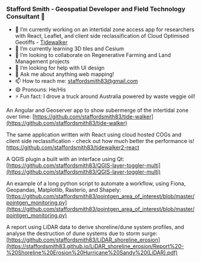 
### Stafford Smith - Geospatial Developer and Field Technology Consultant 👋

- 🔭 I’m currently working on an intertidal zone access app for researchers with React, Leaflet, and client side reclassification of Cloud Optimised Geotiffs - [Tidewalker](https://www.tidewalker.com.au/)
- 🌱 I’m currently learning 3D tiles and Cesium
- 👯 I’m looking to collaborate on Regenerative Farming and Land Management projects
- 🤔 I’m looking for help with UI design
- 💬 Ask me about anything web mapping!
- 📫 How to reach me: staffordsmith83@gmail.com
- 😄 Pronouns: He/His
- ⚡ Fun fact: I drove a truck around Australia powered by waste veggie oil!

An Angular and Geoserver app to show subermerge of the intertidal zone over time: [https://github.com/staffordsmith83/tide-walker](https://github.com/staffordsmith83/tide-walker)

The same application written with React using cloud hosted COGs and client side reclassification - check out how much better the performance is!
https://github.com/staffordsmith83/tidewalker2-react

A QGIS plugin a built with an interface using Qt: [https://github.com/staffordsmith83/QGIS-layer-toggler-multi](https://github.com/staffordsmith83/QGIS-layer-toggler-multi)

An example of a long python script to automate a workflow, using Fiona, Geopandas, Matplotlib, Rasterio, and Shapely:
[https://github.com/staffordsmith83/pointgen_area_of_interest/blob/master/pointgen_monitoring.py](https://github.com/staffordsmith83/pointgen_area_of_interest/blob/master/pointgen_monitoring.py)

A report using LiDAR data to derive shoreline/dune system profiles, and analyse the destruction of dune systems due to storm surge: [https://github.com/staffordsmith83/LiDAR_shoreline_erosion](https://staffordsmith83.github.io/LiDAR_shoreline_erosion/Report%20-%20Shoreline%20Erosion%20Hurricane%20Sandy%20(LiDAR).pdf)
